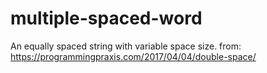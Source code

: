 # multiple-spaced-word
An equally spaced string with variable space size.
from: https://programmingpraxis.com/2017/04/04/double-space/